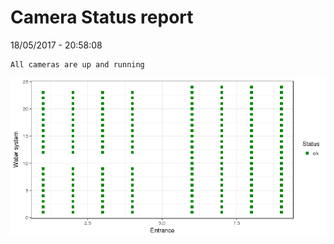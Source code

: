 Camera Status report
================
18/05/2017 - 20:58:08

    All cameras are up and running

![](camreport_files/figure-markdown_github/unnamed-chunk-2-1.png)
